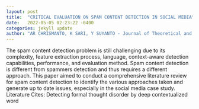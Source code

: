 ```yaml
---
layout: post
title:  "CRITICAL EVALUATION ON SPAM CONTENT DETECTION IN SOCIAL MEDIA"
date:   2022-05-05 02:23:22 -0400
categories: jekyll update
author: "AR CHRISMANTO, K SARI, Y SUYANTO - Journal of Theoretical and Applied , 2022"
---
```

The spam content detection problem is still challenging due to its complexity, feature extraction process, language, context-aware detection capabilities, performance, and evaluation method. Spam content detection is different from spammers  detection and thus requires a different approach. This paper aimed to conduct a comprehensive literature review for  spam content detection  to identify the various approaches taken and generate up to date issues, especially in the social media case study. Literature Cites: Detecting formal thought disorder by deep contextualized word
